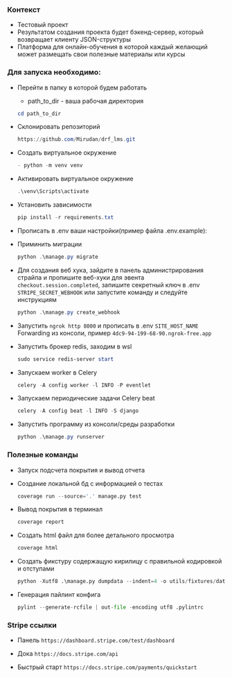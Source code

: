 ### Контекст

- Тестовый проект
- Результатом создания проекта будет бэкенд-сервер, который возвращает клиенту JSON-структуры
- Платформа для онлайн-обучения в которой каждый желающий может размещать свои полезные материалы или курсы


### Для запуска необходимо:

- Перейти в папку в которой будем работать

    - path_to_dir - ваша рабочая директория
  ``` PowerShell
  cd path_to_dir
  ```

- Склонировать репозиторий
  ``` PowerShell
  https://github.com/Mirudan/drf_lms.git
  ```

- Cоздать виртуальное окружение
  ``` PowerShell
  - python -m venv venv
  ```

- Активировать виртуальное окружение
  ``` PowerShell
  .\venv\Scripts\activate
  ```

- Установить зависимости
  ``` PowerShell
  pip install -r requirements.txt
  ```

- Прописать в .env ваши настройки(пример файла .env.example):

- Приминить миграции
  ``` PowerShell
  python .\manage.py migrate
  ```

- Для создания веб хука, зайдите в панель администрирования страйпа и пропишите веб-хуки для эвента
`checkout.session.completed`, запишите секретный ключ в .env `STRIPE_SECRET_WEBHOOK` или запустите команду и следуйте
инструкциям
  ``` PowerShell
  python .\manage.py create_webhook
  ```

- Запустить `ngrok http 8000` и прописать в .env `SITE_HOST_NAME` Forwarding из консоли, пример 
`4dc9-94-199-68-90.ngrok-free.app`

- Запустить брокер redis, заходим в wsl
  ``` PowerShell
  sudo service redis-server start
  ```

- Запускаем worker в Celery
  ``` PowerShell
  celery -A config worker -l INFO -P eventlet
  ```
  
- Запускаем периодические задачи Celery beat
  ``` PowerShell
  celery -A config beat -l INFO -S django
  ```

- Запустить программу из консоли/среды разработки
  ``` PowerShell
  python .\manage.py runserver
  ```


### Полезные команды

- Запуск подсчета покрытия и вывод отчета

- Создание локальной бд с информацией о тестах
  ``` python
  coverage run --source='.' manage.py test
  ```

- Вывод покрытия в терминал
  ``` python
  coverage report
  ```

- Создать html файл для более детального просмотра 
  ``` python
  coverage html
  ```

- Создать фикстуру содержащую кирилицу с правильной кодировкой и отступами
  ``` python
  python -Xutf8 .\manage.py dumpdata --indent=4 -o utils/fixtures/data.json
  ```

- Генерация пайлинт конфига
  ``` python
  pylint --generate-rcfile | out-file -encoding utf8 .pylintrc
  ```

### Stripe ссылки

- Панель `https://dashboard.stripe.com/test/dashboard`

- Дока `https://docs.stripe.com/api`

- Быстрый старт `https://docs.stripe.com/payments/quickstart`